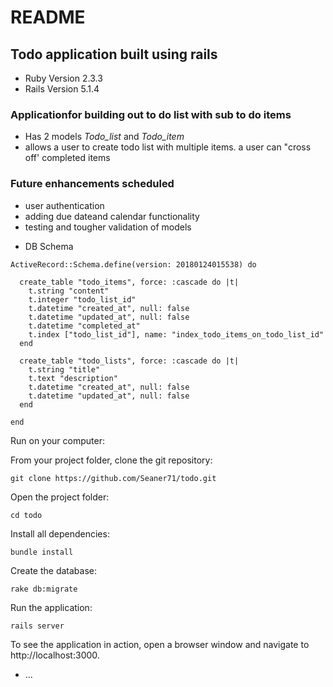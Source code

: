 # README

## Todo  application built using rails 

* Ruby Version 2.3.3
* Rails Version 5.1.4

### Applicationfor building out to do list with sub to do items

- Has 2 models *Todo_list* and *Todo_item* 
- allows a user to create todo list with multiple items. a user can "cross off' completed items

### Future enhancements scheduled
 - user authentication
 - adding due dateand calendar functionality
 - testing and tougher validation of models

* DB Schema

```
ActiveRecord::Schema.define(version: 20180124015538) do

  create_table "todo_items", force: :cascade do |t|
    t.string "content"
    t.integer "todo_list_id"
    t.datetime "created_at", null: false
    t.datetime "updated_at", null: false
    t.datetime "completed_at"
    t.index ["todo_list_id"], name: "index_todo_items_on_todo_list_id"
  end

  create_table "todo_lists", force: :cascade do |t|
    t.string "title"
    t.text "description"
    t.datetime "created_at", null: false
    t.datetime "updated_at", null: false
  end

end
```

Run on your computer:

From your project folder, clone the git repository:

    git clone https://github.com/Seaner71/todo.git

Open the project folder:

    cd todo
  
Install all dependencies:

    bundle install
  
Create the database:

    rake db:migrate

Run the application:

    rails server

To see the application in action, open a browser window and navigate to http://localhost:3000.

* ...
